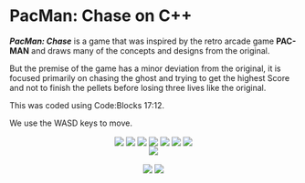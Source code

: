 # PacMan: Chase on C++

<b>*PacMan: Chase*</b> is a game that was inspired by the retro arcade game **PAC-MAN** and draws many of the concepts and designs from the original.

But the premise of the game has a minor deviation from the original, it is focused primarily on chasing the ghost and trying to get the highest Score and not to finish the pellets before losing three lives like the original.

This was coded using Code:Blocks 17:12.

We use the WASD keys to move.

<p align="center">

<img align="center" src="https://user-images.githubusercontent.com/73750950/194999822-b01a67da-3694-4903-823b-22a587fde0d2.png">

<img align="center" src="https://user-images.githubusercontent.com/73750950/194999918-67451fc8-6d3c-41b9-bb02-88a0aaca5d9d.png">
  
<img align="center" src="https://user-images.githubusercontent.com/73750950/195000025-26d3a7fd-d77f-4a48-87b3-ba0bbfb02a1f.png">

<img align="center" src="https://user-images.githubusercontent.com/73750950/195000094-9af085c4-214b-4d5e-ad91-72d9cc1444da.png">

<img align="center" src="https://user-images.githubusercontent.com/73750950/195000143-3dcb9676-ba23-42f4-8858-533c241cb12d.png">

<img align="center" src="https://user-images.githubusercontent.com/73750950/195000171-b8dd2f75-6cec-44e1-82c5-a9174dccd184.png">

<img align="center" src="https://user-images.githubusercontent.com/73750950/195000253-7e9658c6-0c54-44fa-a481-32ea4856550d.png">  

</br>
<img align="center" src="https://user-images.githubusercontent.com/73750950/195000343-1fc34598-21fb-4ea7-9d99-320118defe8e.png"> 
</br>

</p>

<p align = "center">
  
<img align="center" src="https://user-images.githubusercontent.com/73750950/195000372-a867ee3b-dcd6-47eb-8194-2014ed3c9e1b.png">

<img align="center" src="https://user-images.githubusercontent.com/73750950/195000396-aa3c9d76-ae90-4b56-b135-2ef5f5332e50.png">
  
</p>

